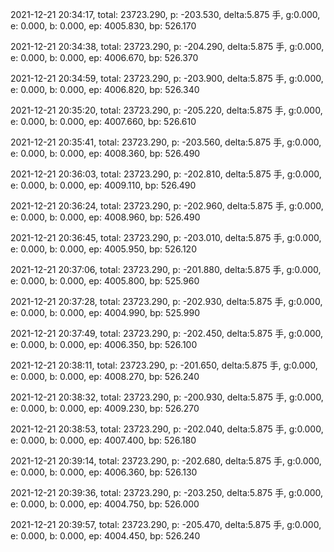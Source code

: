 2021-12-21 20:34:17, total: 23723.290, p: -203.530, delta:5.875 手, g:0.000, e: 0.000, b: 0.000, ep: 4005.830, bp: 526.170

2021-12-21 20:34:38, total: 23723.290, p: -204.290, delta:5.875 手, g:0.000, e: 0.000, b: 0.000, ep: 4006.670, bp: 526.370

2021-12-21 20:34:59, total: 23723.290, p: -203.900, delta:5.875 手, g:0.000, e: 0.000, b: 0.000, ep: 4006.820, bp: 526.340

2021-12-21 20:35:20, total: 23723.290, p: -205.220, delta:5.875 手, g:0.000, e: 0.000, b: 0.000, ep: 4007.660, bp: 526.610

2021-12-21 20:35:41, total: 23723.290, p: -203.560, delta:5.875 手, g:0.000, e: 0.000, b: 0.000, ep: 4008.360, bp: 526.490

2021-12-21 20:36:03, total: 23723.290, p: -202.810, delta:5.875 手, g:0.000, e: 0.000, b: 0.000, ep: 4009.110, bp: 526.490

2021-12-21 20:36:24, total: 23723.290, p: -202.960, delta:5.875 手, g:0.000, e: 0.000, b: 0.000, ep: 4008.960, bp: 526.490

2021-12-21 20:36:45, total: 23723.290, p: -203.010, delta:5.875 手, g:0.000, e: 0.000, b: 0.000, ep: 4005.950, bp: 526.120

2021-12-21 20:37:06, total: 23723.290, p: -201.880, delta:5.875 手, g:0.000, e: 0.000, b: 0.000, ep: 4005.800, bp: 525.960

2021-12-21 20:37:28, total: 23723.290, p: -202.930, delta:5.875 手, g:0.000, e: 0.000, b: 0.000, ep: 4004.990, bp: 525.990

2021-12-21 20:37:49, total: 23723.290, p: -202.450, delta:5.875 手, g:0.000, e: 0.000, b: 0.000, ep: 4006.350, bp: 526.100

2021-12-21 20:38:11, total: 23723.290, p: -201.650, delta:5.875 手, g:0.000, e: 0.000, b: 0.000, ep: 4008.270, bp: 526.240

2021-12-21 20:38:32, total: 23723.290, p: -200.930, delta:5.875 手, g:0.000, e: 0.000, b: 0.000, ep: 4009.230, bp: 526.270

2021-12-21 20:38:53, total: 23723.290, p: -202.040, delta:5.875 手, g:0.000, e: 0.000, b: 0.000, ep: 4007.400, bp: 526.180

2021-12-21 20:39:14, total: 23723.290, p: -202.680, delta:5.875 手, g:0.000, e: 0.000, b: 0.000, ep: 4006.360, bp: 526.130

2021-12-21 20:39:36, total: 23723.290, p: -203.250, delta:5.875 手, g:0.000, e: 0.000, b: 0.000, ep: 4004.750, bp: 526.000

2021-12-21 20:39:57, total: 23723.290, p: -205.470, delta:5.875 手, g:0.000, e: 0.000, b: 0.000, ep: 4004.450, bp: 526.240